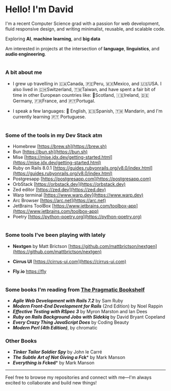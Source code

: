 # Hello! I'm David

I'm a recent Computer Science grad with a passion for web development, fluid responsive design, and writing minimalist, reusable, and scalable code.

Exploring **AI**, **machine learning**, and **big data**

Am interested in projects at the intersection of **language**, **linguistics**, and **audio engineering**.

#

### A bit about me

- I grew up travelling in 🇨🇦Canada, 🇵🇪Peru, 🇲🇽Mexico, and 🇺🇸USA. I also lived in 🇨🇭Switzerland, 🇹🇼Taiwan,
  and have spent a fair bit of time in other European countries like: 🏴󠁧󠁢󠁳󠁣󠁴󠁿Scotland, 🇮🇪Ireland, 🇩🇪Germany, 🇫🇷France, and 🇵🇹Portugal.

- I speak a few languages: :england: English, 🇪🇸Spanish, :taiwan: Mandarin, and I'm currently learning 🇵🇹 Portuguese.

#

### Some of the tools in my Dev Stack atm

- Homebrew  [https://brew.sh](https://brew.sh)
- Bun [https://bun.sh](https://bun.sh)
- Mise  [https://mise.jdx.dev/getting-started.html](https://mise.jdx.dev/getting-started.html)
- Ruby on Rails 8.0.1  [https://guides.rubyonrails.org/v8.0/index.html](https://guides.rubyonrails.org/v8.0/index.html)
- Postgresapp  [https://postgresapp.com](https://postgresapp.com)
- OrbStack  [https://orbstack.dev](https://orbstack.dev)
- Zed editor  [https://zed.dev](https://zed.dev)
- Warp terminal  [https://www.warp.dev](https://www.warp.dev)
- Arc Browser  [https://arc.net](https://arc.net)
- JetBrains ToolBox  [https://www.jetbrains.com/toolbox-app](https://www.jetbrains.com/toolbox-app)
- Poetry [https://python-poetry.org](https://python-poetry.org)

#

### Some tools I've been playing with lately

- **Nextgen** by Matt Brictson [https://github.com/mattbrictson/nextgen](https://github.com/mattbrictson/nextgen)
  
- **Cirrus UI** [https://cirrus-ui.com](https://cirrus-ui.com)

- **Fly.io**  [https://fly](https://fly.io)

#

### Some books I'm reading from [The Pragmatic Bookshelf](https://pragprog.com/categories/)
- ***Agile Web Development with Rails 7.2*** by Sam Ruby
- ***Modern Front-End Development for Rails*** (2nd Edition) by Noel Rappin
- ***Effective Testing with RSpec 3*** by Myron Marston and Ian Dees
- ***Ruby on Rails Background Jobs with Sidekiq*** by David Bryant Copeland
- ***Every Crazy Thing JavaScript Does*** by <CB/> Coding Beauty
- ***Modern Perl (4th Edition)***, by chromatic

### Other Books
- ***Tinker Tailor Soldier Spy*** by John le Carré
- ***The Subtle Art of Not Giving a F*ck*** by Mark Manson
- ***Everything is F*cked*** by Mark Manson

---

Feel free to browse my repositories and connect with me—I'm always excited to collaborate and build new things!
